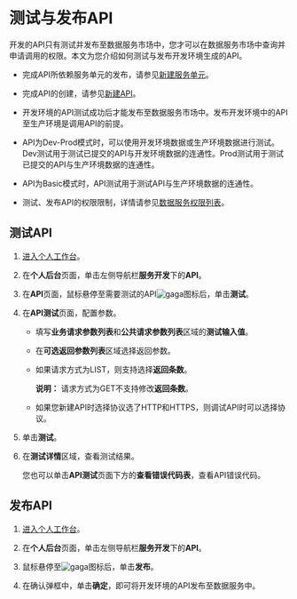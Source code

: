 # 测试与发布API

开发的API只有测试并发布至数据服务市场中，您才可以在数据服务市场中查询并申请调用的权限。本文为您介绍如何测试与发布开发环境生成的API。

-   完成API所依赖服务单元的发布，请参见[新建服务单元](/cn.zh-CN/数据服务/消费API/开发API/新建服务单元.md)。
-   完成API的创建，请参见[新建API](/cn.zh-CN/数据服务/消费API/开发API/新建API.md)。

-   开发环境的API测试成功后才能发布至数据服务市场中。发布开发环境中的API至生产环境是调用API的前提。
-   API为Dev-Prod模式时，可以使用开发环境数据或生产环境数据进行测试。Dev测试用于测试已提交的API与开发环境数据的连通性。Prod测试用于测试已提交的API与生产环境数据的连通性。
-   API为Basic模式时，API测试用于测试API与生产环境数据的连通性。
-   测试、发布API的权限限制，详情请参见[数据服务权限列表](/cn.zh-CN/权限管理/数据服务权限列表.md)。

## 测试API

1.  [进入个人工作台](/cn.zh-CN/数据服务/进入数据服务.md)。

2.  在**个人后台**页面，单击左侧导航栏**服务开发**下的**API**。

3.  在**API**页面，鼠标悬停至需要测试的API![gaga](https://static-aliyun-doc.oss-accelerate.aliyuncs.com/assets/img/zh-CN/9811987951/p85357.png)图标后，单击**测试**。

4.  在**API测试**页面，配置参数。

    -   填写**业务请求参数列表**和**公共请求参数列表**区域的**测试输入值**。
    -   在**可选返回参数列表**区域选择返回参数。
    -   如果请求方式为LIST，则支持选择**返回条数**。

        **说明：** 请求方式为GET不支持修改**返回条数**。

    -   如果您新建API时选择协议选了HTTP和HTTPS，则调试API时可以选择协议。
5.  单击**测试**。

6.  在**测试详情**区域，查看测试结果。

    您也可以单击**API测试**页面下方的**查看错误代码表**，查看API错误代码。


## 发布API

1.  [进入个人工作台](/cn.zh-CN/数据服务/进入数据服务.md)。

2.  在**个人后台**页面，单击左侧导航栏**服务开发**下的**API**。

3.  鼠标悬停至![gaga](https://static-aliyun-doc.oss-accelerate.aliyuncs.com/assets/img/zh-CN/9811987951/p85357.png)图标后，单击**发布**。

4.  在确认弹框中，单击**确定**，即可将开发环境的API发布至数据服务中。


